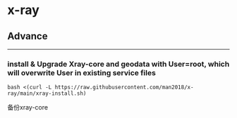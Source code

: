 # x-ray

## Advance
---
### install & Upgrade Xray-core and geodata with User=root, which will overwrite User in existing service files
```bash <(curl -L https://raw.githubusercontent.com/man2018/x-ray/main/xray-install.sh)```

备份xray-core
